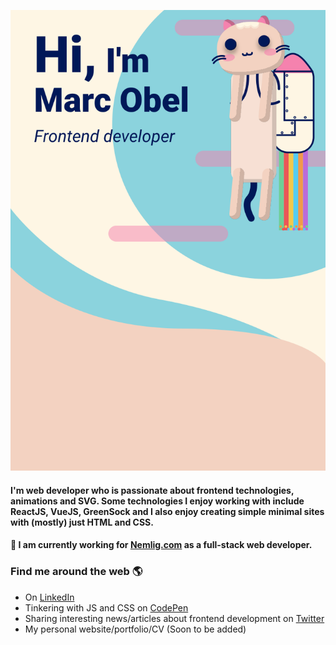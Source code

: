 ![Intro](https://raw.githubusercontent.com/marcentusch/marcentusch/master/test.svg)

#### I'm web developer who is passionate about frontend technologies, animations and SVG. Some technologies I enjoy working with include ReactJS, VueJS, GreenSock and I also enjoy creating simple minimal sites with (mostly) just HTML and CSS. 
#### 💼 I am currently working for [Nemlig.com](https://www.nemlig.com/) as a full-stack web developer.


### Find me around the web 🌎
* On [LinkedIn](https://www.linkedin.com/in/marc-obel-857847119/)
* Tinkering with JS and CSS on [CodePen](https://codepen.io/marcentusch) 
* Sharing interesting news/articles about frontend development on [Twitter](https://twitter.com/marc_obel)
* My personal website/portfolio/CV (Soon to be added)
<!--
**marcentusch/marcentusch** is a ✨ _special_ ✨ repository because its `README.md` (this file) appears on your GitHub profile.

Here are some ideas to get you started:

- 🔭 I’m currently working on ...
- 🌱 I’m currently learning ...
- 👯 I’m looking to collaborate on ...
- 🤔 I’m looking for help with ...
- 💬 Ask me about ...
- 📫 How to reach me: ...
- 😄 Pronouns: ...
- ⚡ Fun fact: ...
-->
